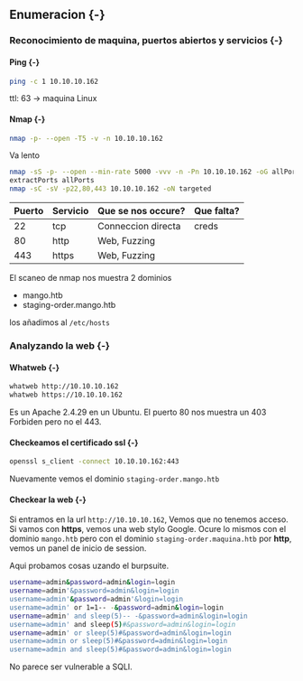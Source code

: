 ## Enumeracion {-}

### Reconocimiento de maquina, puertos abiertos y servicios {-} 

#### Ping {-}

```bash
ping -c 1 10.10.10.162
```
ttl: 63 -> maquina Linux

#### Nmap {-}

```bash
nmap -p- --open -T5 -v -n 10.10.10.162
```

Va lento

```bash
nmap -sS -p- --open --min-rate 5000 -vvv -n -Pn 10.10.10.162 -oG allPorts 
extractPorts allPorts
nmap -sC -sV -p22,80,443 10.10.10.162 -oN targeted
```


| Puerto | Servicio | Que se nos occure? | Que falta? |
| ------ | -------- | ------------------ | ---------- |
| 22     | tcp      | Conneccion directa | creds      |
| 80     | http     | Web, Fuzzing       |            |
| 443    | https    | Web, Fuzzing       |            |


El scaneo de nmap nos muestra 2 dominios 

- mango.htb
- staging-order.mango.htb

los añadimos al `/etc/hosts`

### Analyzando la web {-}

#### Whatweb {-}

```bash
whatweb http://10.10.10.162
whatweb https://10.10.10.162
```

Es un Apache 2.4.29 en un Ubuntu. El puerto 80 nos muestra un 403 Forbiden pero no el 443.

#### Checkeamos el certificado ssl {-}

```bash
openssl s_client -connect 10.10.10.162:443
```

Nuevamente vemos el dominio `staging-order.mango.htb`

#### Checkear la web {-}

Si entramos en la url `http://10.10.10.162`, Vemos que no tenemos acceso. Si vamos con **https**, vemos una web stylo Google.
Ocure lo mismos con el dominio `mango.htb` pero con el dominio `staging-order.maquina.htb` por **http**, vemos un panel de inicio de 
session.

Aqui probamos cosas uzando el burpsuite.

```bash
username=admin&password=admin&login=login
username=admin'&password=admin&login=login
username=admin'&password=admin'&login=login
username=admin' or 1=1-- -&password=admin&login=login
username=admin' and sleep(5)-- -&password=admin&login=login
username=admin' and sleep(5)#&password=admin&login=login
username=admin' or sleep(5)#&password=admin&login=login
username=admin or sleep(5)#&password=admin&login=login
username=admin and sleep(5)#&password=admin&login=login
```

No parece ser vulnerable a SQLI.
